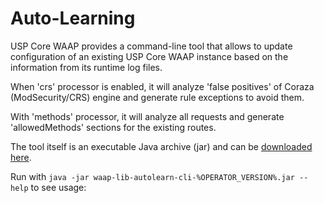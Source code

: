 # Auto-Learning

USP Core WAAP provides a command-line tool that allows to update configuration of an existing USP Core WAAP instance
based on the information from its runtime log files.

When 'crs' processor is enabled, it will analyze 'false positives' of Coraza (ModSecurity/CRS) engine and generate rule exceptions to avoid them.

With 'methods' processor, it will analyze all requests and generate 'allowedMethods' sections for the existing routes.

The tool itself is an executable Java archive (jar) and can be [downloaded here](downloads.md).

Run with `java -jar waap-lib-autolearn-cli-%OPERATOR_VERSION%.jar --help` to see usage:
